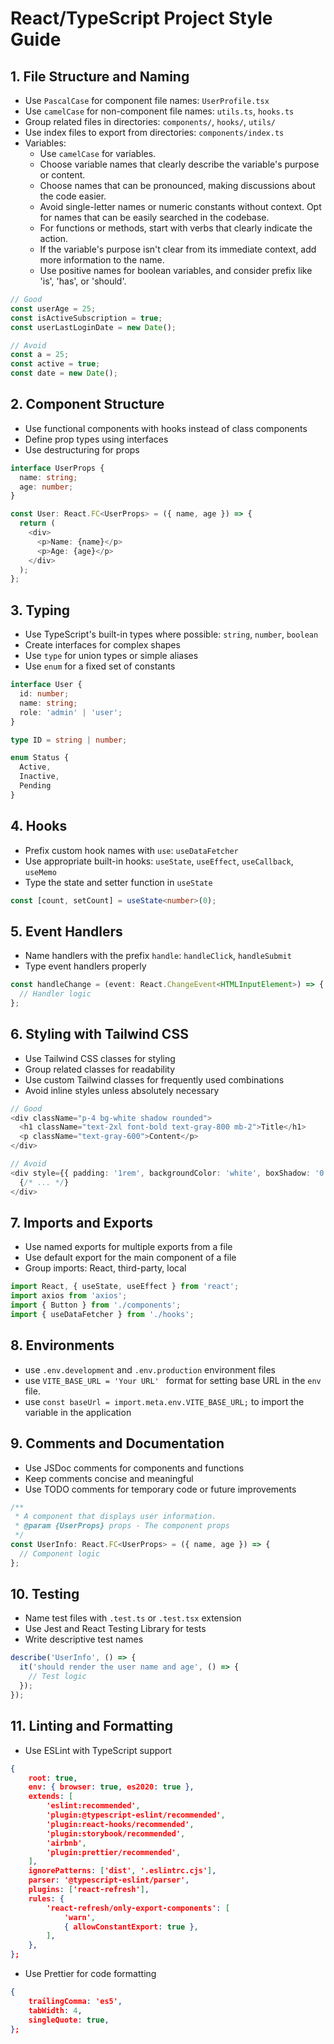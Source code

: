 # React/TypeScript Project Style Guide

## 1. File Structure and Naming

- Use ``PascalCase`` for component file names: `UserProfile.tsx`
- Use ``camelCase`` for non-component file names: `utils.ts`, `hooks.ts`
- Group related files in directories: `components/`, `hooks/`, `utils/`
- Use index files to export from directories: `components/index.ts`
- Variables:
	- Use ``camelCase`` for variables. 
	- Choose variable names that clearly describe the variable's purpose or content.
	- Choose names that can be pronounced, making discussions about the code easier.
	- Avoid single-letter names or numeric constants without context. Opt for names that can be easily searched in the codebase.
	- For functions or methods, start with verbs that clearly indicate the action.
	- If the variable's purpose isn't clear from its immediate context, add more information to the name.
	- Use positive names for boolean variables, and consider prefix like 'is', 'has', or 'should'.
```typescript
// Good
const userAge = 25;
const isActiveSubscription = true;
const userLastLoginDate = new Date();

// Avoid
const a = 25;
const active = true;
const date = new Date();
```

## 2. Component Structure

- Use functional components with hooks instead of class components
- Define prop types using interfaces
- Use destructuring for props

```typescript
interface UserProps {
  name: string;
  age: number;
}

const User: React.FC<UserProps> = ({ name, age }) => {
  return (
    <div>
      <p>Name: {name}</p>
      <p>Age: {age}</p>
    </div>
  );
};
```

## 3. Typing

- Use TypeScript's built-in types where possible: `string`, `number`, `boolean`
- Create interfaces for complex shapes
- Use `type` for union types or simple aliases
- Use `enum` for a fixed set of constants

```typescript
interface User {
  id: number;
  name: string;
  role: 'admin' | 'user';
}

type ID = string | number;

enum Status {
  Active,
  Inactive,
  Pending
}
```

## 4. Hooks

- Prefix custom hook names with `use`: `useDataFetcher`
- Use appropriate built-in hooks: `useState`, `useEffect`, `useCallback`, `useMemo`
- Type the state and setter function in `useState`

```typescript
const [count, setCount] = useState<number>(0);
```

## 5. Event Handlers

- Name handlers with the prefix `handle`: `handleClick`, `handleSubmit`
- Type event handlers properly

```typescript
const handleChange = (event: React.ChangeEvent<HTMLInputElement>) => {
  // Handler logic
};
```

## 6. Styling with Tailwind CSS

- Use Tailwind CSS classes for styling
- Group related classes for readability
- Use custom Tailwind classes for frequently used combinations
- Avoid inline styles unless absolutely necessary

```typescript
// Good
<div className="p-4 bg-white shadow rounded">
  <h1 className="text-2xl font-bold text-gray-800 mb-2">Title</h1>
  <p className="text-gray-600">Content</p>
</div>

// Avoid
<div style={{ padding: '1rem', backgroundColor: 'white', boxShadow: '0 1px 3px 0 rgba(0, 0, 0, 0.1)' }}>
  {/* ... */}
</div>
```

## 7. Imports and Exports

- Use named exports for multiple exports from a file
- Use default export for the main component of a file
- Group imports: React, third-party, local

```typescript
import React, { useState, useEffect } from 'react';
import axios from 'axios';
import { Button } from './components';
import { useDataFetcher } from './hooks';
```
## 8. Environments

- use ``.env.development`` and ``.env.production`` environment files
- use ``VITE_BASE_URL = 'Your URL' `` format for setting base URL in the ``env`` file.
- use `` const baseUrl = import.meta.env.VITE_BASE_URL; `` to import the variable in the application

## 9. Comments and Documentation

- Use JSDoc comments for components and functions
- Keep comments concise and meaningful
- Use TODO comments for temporary code or future improvements

```typescript
/**
 * A component that displays user information.
 * @param {UserProps} props - The component props
 */
const UserInfo: React.FC<UserProps> = ({ name, age }) => {
  // Component logic
};
```

## 10. Testing

- Name test files with `.test.ts` or `.test.tsx` extension
- Use Jest and React Testing Library for tests
- Write descriptive test names

```typescript
describe('UserInfo', () => {
  it('should render the user name and age', () => {
    // Test logic
  });
});
```

## 11. Linting and Formatting

- Use ESLint with TypeScript support
```json
{
	root: true,
	env: { browser: true, es2020: true },
	extends: [
		'eslint:recommended',
		'plugin:@typescript-eslint/recommended',
		'plugin:react-hooks/recommended',
		'plugin:storybook/recommended',
		'airbnb',
		'plugin:prettier/recommended',
	],
	ignorePatterns: ['dist', '.eslintrc.cjs'],
	parser: '@typescript-eslint/parser',
	plugins: ['react-refresh'],
	rules: {
		'react-refresh/only-export-components': [
			'warn',
			{ allowConstantExport: true },
		],
	},
};
```
- Use Prettier for code formatting
```json
{
	trailingComma: 'es5',
	tabWidth: 4,
	singleQuote: true,
};

```
